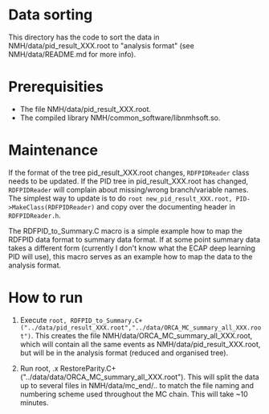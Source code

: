 Data sorting
============
This directory has the code to sort the data in NMH/data/pid_result_XXX.root to "analysis format" (see NMH/data/README.md for more info).

Prerequisities
==============
* The file NMH/data/pid_result_XXX.root.
* The compiled library NMH/common_software/libnmhsoft.so.

Maintenance
===========

If the format of the tree pid_result_XXX.root changes, ```RDFPIDReader``` class needs to be updated. If the PID tree in pid_result_XXX.root has changed, ```RDFPIDReader``` will complain about missing/wrong branch/variable names. The simplest way to update is to do ```root new_pid_result_XXX.root, PID->MakeClass(RDFPIDReader)``` and copy over the documenting header in ```RDFPIDReader.h```.

The RDFPID_to_Summary.C macro is a simple example how to map the RDFPID data format to summary data format. If at some point summary data takes a different form (currently I don't know what the ECAP deep learning PID will use), this macro serves as an example how to map the data to the analysis format.

How to run
==========
1. Execute ```root, RDFPID_to_Summary.C+("../data/pid_result_XXX.root","../data/ORCA_MC_summary_all_XXX.root")```. This creates the file NMH/data/ORCA_MC_summary_all_XXX.root, which will contain all the same events as NMH/data/pid_result_XXX.root, but will be in the analysis format (reduced and organised tree).
   
2. Run root, .x RestoreParity.C+("../data/data/ORCA_MC_summary_all_XXX.root"). This will split the data up to several files in NMH/data/mc_end/.. to match the file naming and numbering scheme used throughout the MC chain. This will take ~10 minutes.